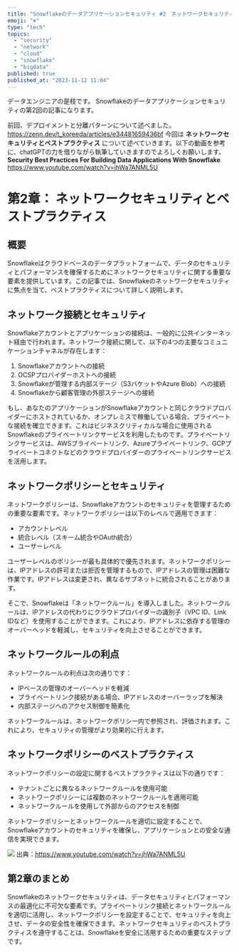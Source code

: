 ```yaml
---
title: "Snowflakeのデータアプリケーションセキュリティ #2　ネットワークセキュリティとベストプラクティス"
emoji: "❄️"
type: "tech"
topics:
  - "security"
  - "network"
  - "cloud"
  - "snowflake"
  - "bigdata"
published: true
published_at: "2023-11-12 11:04"
---
```


データエンジニアの是枝です。
Snowflakeのデータアプリケーションセキュリティの第2回の記事になります。

前回、デプロイメントと分離パターンについて述べました。
https://zenn.dev/t_koreeda/articles/e34481659436bf
今回は **ネットワークセキュリティとベストプラクティス** について述べていきます。以下の動画を参考に、chatGPTの力を借りながら執筆していきますのでよろしくお願いします。
**Security Best Practices For Building Data Applications With Snowflake**
https://www.youtube.com/watch?v=jhWa7ANML5U


  
# 第2章： ネットワークセキュリティとベストプラクティス

## 概要
Snowflakeはクラウドベースのデータプラットフォームで、データのセキュリティとパフォーマンスを確保するためにネットワークセキュリティに関する重要な要素を提供しています。この記事では、Snowflakeのネットワークセキュリティに焦点を当て、ベストプラクティスについて詳しく説明します。

## ネットワーク接続とセキュリティ
Snowflakeアカウントとアプリケーションの接続は、一般的に公共インターネット経由で行われます。ネットワーク接続に関して、以下の4つの主要なコミュニケーションチャネルが存在します：

1. Snowflakeアカウントへの接続
2. OCSPプロバイダーホストへの接続
3. Snowflakeが管理する内部ステージ（S3バケットやAzure Blob）への接続
4. Snowflakeから顧客管理の外部ステージへの接続

もし、あなたのアプリケーションがSnowflakeアカウントと同じクラウドプロバイダーにホストされているか、オンプレミスで稼働している場合、プライベートな接続を確立できます。これはビジネスクリティカルな場合に使用されるSnowflakeのプライベートリンクサービスを利用したものです。プライベートリンクサービスは、AWSプライベートリンク、Azureプライベートリンク、GCPプライベートコネクトなどのクラウドプロバイダーのプライベートリンクサービスを活用します。

## ネットワークポリシーとセキュリティ
ネットワークポリシーは、Snowflakeアカウントのセキュリティを管理するための重要な要素です。ネットワークポリシーは以下のレベルで適用できます：

-  アカウントレベル
-  統合レベル（スキーム統合やOAuth統合）
-  ユーザーレベル

ユーザーレベルのポリシーが最も具体的で優先されます。ネットワークポリシーは、IPアドレスの許可または拒否を管理するもので、IPアドレスの管理は困難な作業です。IPアドレスは変更され、異なるサブネットに統合されることがあります。

そこで、Snowflakeは「ネットワークルール」を導入しました。ネットワークルールは、IPアドレスの代わりにクラウドプロバイダーの識別子（VPC ID、Link IDなど）を使用することができます。これにより、IPアドレスに依存する管理のオーバーヘッドを軽減し、セキュリティを向上させることができます。

## ネットワークルールの利点
ネットワークルールの利点は次の通りです：

-  IPベースの管理のオーバーヘッドを軽減
-  プライベートリンク接続がある場合、IPアドレスのオーバーラップを解決
-  内部ステージへのアクセス制御を簡素化

ネットワークルールは、ネットワークポリシー内で参照され、評価されます。これにより、セキュリティの管理がより効果的に行えます。

## ネットワークポリシーのベストプラクティス
ネットワークポリシーの設定に関するベストプラクティスは以下の通りです：

-  テナントごとに異なるネットワークルールを使用可能
-  ネットワークポリシーには複数のネットワークルールを適用可能
-  ネットワークルールを使用して外部からのアクセスを制御

ネットワークポリシーとネットワークルールを適切に設定することで、Snowflakeアカウントのセキュリティを確保し、アプリケーションとの安全な通信を実現できます。

![](https://storage.googleapis.com/zenn-user-upload/0f99f42501c3-20231112.png)
出典：https://www.youtube.com/watch?v=jhWa7ANML5U


## 第2章のまとめ
Snowflakeのネットワークセキュリティは、データセキュリティとパフォーマンスの最適化に不可欠な要素です。プライベートリンク接続とネットワークルールを適切に活用し、ネットワークポリシーを設定することで、セキュリティを向上させ、データの安全性を確保できます。ネットワークセキュリティのベストプラクティスを遵守することは、Snowflakeを安全に活用するための重要なステップです。


